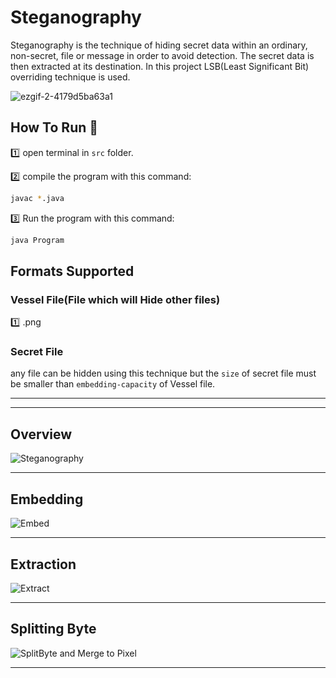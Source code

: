 # Steganography
Steganography is the technique of hiding secret data within an ordinary, non-secret, file or message in order to avoid detection. The secret data is then extracted at its destination. In this project LSB(Least Significant Bit) overriding technique is used.


![ezgif-2-4179d5ba63a1](https://user-images.githubusercontent.com/44112210/76521353-aed9df80-648a-11ea-8424-eddb7c9a2509.png)

## How To Run :runner:

:one: open terminal in `src` folder.

:two: compile the program with this command:
``` sh
javac *.java 
```

:three: Run the program with this command:
``` sh
java Program
```
## Formats Supported

### Vessel File(File which will Hide other files)
:one: .png

### Secret File
any file can be hidden using this technique but the `size` of secret file must be smaller than `embedding-capacity` of Vessel file.

---
---


## Overview

![Steganography](https://user-images.githubusercontent.com/44112210/76523210-0463bb80-648e-11ea-8b5d-2e96d84c30cf.png)
___

## Embedding

![Embed](https://user-images.githubusercontent.com/44112210/76523212-062d7f00-648e-11ea-9bef-62d6c5713db2.png)
___

## Extraction

![Extract](https://user-images.githubusercontent.com/44112210/76523227-09c10600-648e-11ea-9aa0-7fb3f5c0e69d.png)
___

## Splitting Byte
![SplitByte and Merge to Pixel](https://user-images.githubusercontent.com/44112210/76523236-0c236000-648e-11ea-95a9-fe94f1c4d296.png)
___
